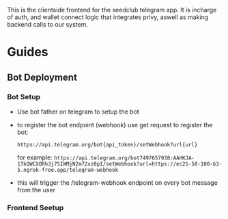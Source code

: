 This is the clientside frontend for the seedclub telegram app. It is incharge of auth, and wallet connect logic that integrates privy, aswell as making backend calls to our system.

# Guides

## Bot Deployment

### Bot Setup

- Use bot father on telegram to setup the bot
- to register the bot endpoint (webhook) use get request to register the bot:

  `https://api.telegram.org/bot{api_token}/setWebhook?url{url}`

  for example: `https://api.telegram.org/bot7497657938:AAHKJA-1TkQWCXORh3j75IWMjN2m72xz0pI/setWebhook?url=https://ec25-50-100-63-5.ngrok-free.app/telegram-webhook`

- this will trigger the /telegram-webhook endpoint on every bot message from the user

### Frontend Seetup
